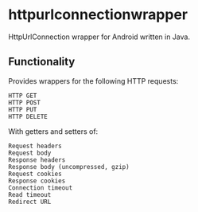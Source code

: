 # httpurlconnectionwrapper
HttpUrlConnection wrapper for Android written in Java.

## Functionality
Provides wrappers for the following HTTP requests:

    HTTP GET
    HTTP POST
    HTTP PUT
    HTTP DELETE

With getters and setters of:

    Request headers
    Request body
    Response headers
    Response body (uncompressed, gzip)
    Request cookies
    Response cookies
    Connection timeout
    Read timeout
    Redirect URL
  
